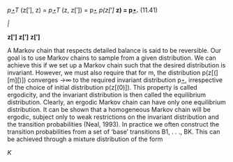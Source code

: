 
_p[⋆](z[′])T_ (z[′], z) = _p[⋆](z)T_ (z, z[′]) = p[⋆](z) _p(z[′]_ **z) = p[⋆](z).** (11.41)

_|_

**z[′]** **z[′]** **z[′]**

A Markov chain that respects detailed balance is said to be reversible.
Our goal is to use Markov chains to sample from a given distribution. We can
achieve this if we set up a Markov chain such that the desired distribution is invariant.
However, we must also require that for m, the distribution p(z[(][m][)]) converges
_→∞_
to the required invariant distribution p[⋆](z), irrespective of the choice of initial distribution p(z[(0)]). This property is called ergodicity, and the invariant distribution
is then called the equilibrium distribution. Clearly, an ergodic Markov chain can
have only one equilibrium distribution. It can be shown that a homogeneous Markov
chain will be ergodic, subject only to weak restrictions on the invariant distribution
and the transition probabilities (Neal, 1993).
In practice we often construct the transition probabilities from a set of ‘base’
transitions B1, . . ., BK. This can be achieved through a mixture distribution of the
form

_K_